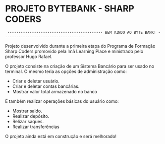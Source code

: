 # PROJETO BYTEBANK - SHARP CODERS


```
 ------------------------------------------- BEM VINDO AO BYTE BANK! -------------------------------------
```

Projeto desenvolvido durante a primeira etapa do Programa de Formação Sharp Coders promovido pela Imã Learning Place e ministrado pelo professor Hugo Rafael.

O projeto consiste na criação de um Sistema Bancário para ser usado no terminal. O mesmo teria as opções de administração como:
 
 * Criar e deletar usuário.
 * Criar e deletar contas bancárias.
 * Mostrar valor total armazenado no banco

 E também realizar operações básicas do usuário como:

* Mostrar saldo.
* Realizar depósito.
* Relizar saques.
* Realizar transferências

O projeto ainda está em construção e será melhorado!
